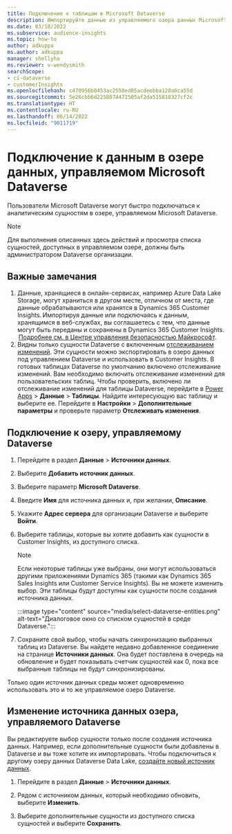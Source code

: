 ```yaml
---
title: Подключение к таблицам в Microsoft Dataverse
description: Импортируйте данные из управляемого озера данных Microsoft Dataverse.
ms.date: 03/18/2022
ms.subservice: audience-insights
ms.topic: how-to
author: adkuppa
ms.author: adkuppa
manager: shellyha
ms.reviewer: v-wendysmith
searchScope:
- ci-dataverse
- customerInsights
ms.openlocfilehash: c470956b0453ac2558ed85acdeebba120a0ca55d
ms.sourcegitcommit: 5e26cbb6d2258074471505af2da515818327cf2c
ms.translationtype: HT
ms.contentlocale: ru-RU
ms.lasthandoff: 06/14/2022
ms.locfileid: "9011719"
---
```

# <a name="connect-to-data-in-a-microsoft-dataverse-managed-data-lake"></a>Подключение к данным в озере данных, управляемом Microsoft Dataverse

Пользователи Microsoft Dataverse могут быстро подключаться к аналитическим сущностям в озере, управляемом Microsoft Dataverse.

> [!NOTE]
> Для выполнения описанных здесь действий и просмотра списка сущностей, доступных в управляемом озере, должны быть администратором Dataverse организации.

## <a name="important-considerations"></a>Важные замечания

1. Данные, хранящиеся в онлайн-сервисах, например Azure Data Lake Storage, могут храниться в другом месте, отличном от места, где данные обрабатываются или хранятся в Dynamics 365 Customer Insights. Импортируя данные или подключаясь к данным, хранящимся в веб-службах, вы соглашаетесь с тем, что данные могут быть переданы и сохранены в Dynamics 365 Customer Insights.  [Подробнее см. в Центре управления безопасностью Майкрософт](https://www.microsoft.com/trust-center).
2. Видны только сущности Dataverse с включенным [отслеживанием изменений](/power-platform/admin/enable-change-tracking-control-data-synchronization). Эти сущности можно экспортировать в озеро данных под управлением Dataverse и использовать в Customer Insights. В готовых таблицах Dataverse по умолчанию включено отслеживание изменений. Вам необходимо включить отслеживание изменений для пользовательских таблиц. Чтобы проверить, включено ли отслеживание изменений для таблицы Dataverse, перейдите в [Power Apps](https://make.powerapps.com) > **Данные** > **Таблицы**. Найдите интересующую вас таблицу и выберите ее. Перейдите в **Настройки** > **Дополнительные параметры** и проверьте параметр **Отслеживать изменения**.

## <a name="connect-to-a-dataverse-managed-lake"></a>Подключение к озеру, управляемому Dataverse

1. Перейдите в раздел **Данные** > **Источники данных**.

1. Выберите **Добавить источник данных**.

1. Выберите параметр **Microsoft Dataverse**.

1. Введите **Имя** для источника данных и, при желании, **Описание**.

1. Укажите **Адрес сервера** для организации Dataverse и выберите **Войти**.

1. Выберите таблицы, которые вы хотите добавить как сущности в Customer Insights, из доступного списка.

   > [!NOTE]
   > Если некоторые таблицы уже выбраны, они могут использоваться другими приложениями Dynamics 365 (такими как Dynamics 365 Sales Insights или Customer Service Insights). Вы не можете изменить выбор. Эти таблицы будут доступны как сущности после создания источника данных.

    :::image type="content" source="media/select-dataverse-entities.png" alt-text="Диалоговое окно со списком сущностей в среде Dataverse.":::

1. Сохраните свой выбор, чтобы начать синхронизацию выбранных таблиц из Dataverse. Вы найдете недавно добавленное соединение на странице **Источники данных**. Она будет поставлена в очередь на обновление и будет показывать счетчик сущностей как 0, пока все выбранные таблицы не будут синхронизированы.

Только один источник данных среды может одновременно использовать это и то же управляемое озеро Dataverse.

## <a name="edit-a-dataverse-managed-lake-data-source"></a>Изменение источника данных озера, управляемого Dataverse

Вы редактируете выбор сущности только после создания источника данных. Например, если дополнительные сущности были добавлены в Dataverse и вы тоже хотите их импортировать.
Чтобы подключиться к другому озеру данных Dataverse Data Lake, [создайте новый источник данных](#connect-to-a-dataverse-managed-lake).

1. Перейдите в раздел **Данные** > **Источники данных**.

1. Рядом с источником данных, который необходимо обновить, выберите **Изменить**.

1. Выберите дополнительные сущности из доступного списка сущностей и выберите **Сохранить**.
